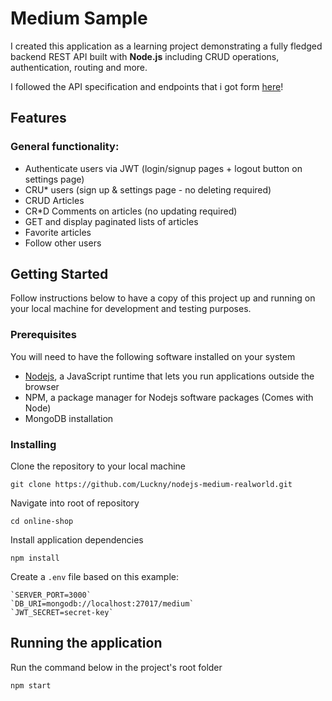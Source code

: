 # Medium Sample

I created this application as a learning project demonstrating a fully fledged backend REST API built with **Node.js** including CRUD operations, authentication, routing and more.

I followed the API specification and endpoints that i got form [here](https://realworld-docs.netlify.app/docs/intro)!

## Features

### General functionality:

- Authenticate users via JWT (login/signup pages + logout button on settings page)
- CRU\* users (sign up & settings page - no deleting required)
- CRUD Articles
- CR\*D Comments on articles (no updating required)
- GET and display paginated lists of articles
- Favorite articles
- Follow other users

## Getting Started

Follow instructions below to have a copy of this project up and running on your local machine for development and testing purposes.

### Prerequisites

You will need to have the following software installed on your system

- [Nodejs](https://nodejs.org/en/download/), a JavaScript runtime that lets you run applications outside the browser
- NPM, a package manager for Nodejs software packages (Comes with Node)
- MongoDB installation

### Installing

Clone the repository to your local machine

```
git clone https://github.com/Luckny/nodejs-medium-realworld.git
```

Navigate into root of repository

```
cd online-shop
```

Install application dependencies

```
npm install
```

Create a `.env` file based on this example:

```
`SERVER_PORT=3000`
`DB_URI=mongodb://localhost:27017/medium`
`JWT_SECRET=secret-key`
```

## Running the application

Run the command below in the project's root folder

```
npm start
```
